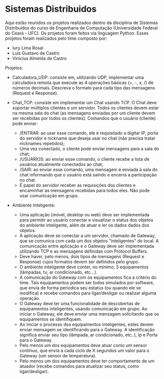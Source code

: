 ﻿# Sistemas Distribuidos
 Aqui estão reunidos os projetos realizados dentro da disciplina de Sistemas Distribuídos do curso de Engenharia de Computação (Universidade Federal do Ceará - UFC). Os projetos foram feitos via linguagem Python. Esses projetos foram realizados pelo time composto por:
 - Iury Lima Rosal
 - Luís Gustavo de Castro
 - Vinicius Almeida de Castro
 
Projetos:
- Calculadora_UDP: consiste em, utilizando UDP, implementar uma calculadora remota que execute as 4 operações básicas (+, -, x, /) de números decimais. Descreva o formato para cada tipo das mensagens (Request e Response).

- Chat_TCP: consiste em implementar um Chat usando TCP. O Chat deve suportar múltiplos clientes e um servidor. Todos os clientes devem estar na mesma sala do chat (as mensagens enviadas por um cliente devem ser recebidas por todos os clientes). Comandos que o usuário (cliente) pode enviar: 
  - /ENTRAR: ao usar esse comando, ele é requisitado a digitar IP, porta do servidor e nickname que deseja usar no chat (não precisa tratar nicknames repetidos);
  - Uma vez conectado, o cliente pode enviar mensagens para a sala do chat;
  - /USUARIOS: ao enviar esse comando, o cliente recebe a lista de usuários atualmente conectados ao chat; 
  - /SAIR: ao enviar esse comando, uma mensagem é enviada à sala do chat informando que o usuário está saindo e encerra a participação no chat.
  - É papel do servidor receber as requisições dos clientes e encaminhar as mensagens recebidas para todos eles. Não pode usar comunicação em grupo.

- Ambiente Inteligente:
  - Uma aplicação (móvel, desktop ou web) deve ser implementada para permitir ao usuário conectar e visualizar o status dos objetos do ambiente inteligente, além de atuar e ler os dados dados dos objetos.
  - A aplicação deve se conectar a um servidor, chamado de Gateway, que se comunica com cada um dos objetos "inteligentes" do local. A comunicação entre aplicação e o Gateway deve ser implementada utilizando TCP e as mensagens definidas com Protocol Buffers.
  - Deve haver, pelo menos, dois tipos de mensagens (Request e Response) cujos formatos devem ser definidos pelo grupo.
  - O ambiente inteligente deve conter, no mínimo, 3 equipamentos (lâmpadas, tv, ar condicionado, etc...).
  - A comunicação do Gateway com os equipamentos fica a critério do time. Tais equipamentos podem ser todos simulados por software, que envia de forma periodica seu estatus (ou quando ele se modifica) e recebe comandos para ligar/desligar ou realizar alguma operação.
  - O Gateway deve ter uma funcionalidade de descobertas de equipamentos inteligentes, usando comunicação em grupo. Ao iniciar o Gateway, ele deve enviar uma mensagem solicitando que os equipamentos se identifiquem. 
  - Ao iniciar o processo dos equipamentos inteligentes, estes devem enviar mensagem se identificando para o Gateway. A identificação significa enviar seu tipo (lâmpada, ar condicionado, etc..), Ip e Porta para o Gateway.
  - Pelo menos um dos equipamentos deve atuar como um sensor contínuo, que envia a cada ciclo de X segundos um valor para o Gateway (um sensor de temperatura).
  - Pelo menos um dos equipamentos deve ter comportamento de um atuador (recebe comandos para atualizar seu status, como ligar/desligar).
